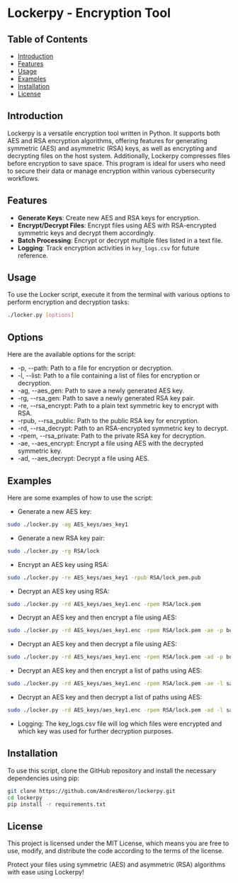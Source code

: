 # Lockerpy - Encryption Tool

## Table of Contents

- [Introduction](#introduction)
- [Features](#features)
- [Usage](#usage)
- [Examples](#examples)
- [Installation](#installation)
- [License](#license)

## <a name="introduction"></a>Introduction

Lockerpy is a versatile encryption tool written in Python. It supports both AES and RSA encryption algorithms, 
offering features for generating symmetric (AES) and asymmetric (RSA) keys, 
as well as encrypting and decrypting files on the host system. 
Additionally, Lockerpy compresses files before encryption to save space. 
This program is ideal for users who need to secure their data or manage encryption within various cybersecurity workflows.

## <a name="features"></a>Features

- **Generate Keys**: Create new AES and RSA keys for encryption.
- **Encrypt/Decrypt Files**: Encrypt files using AES with RSA-encrypted symmetric keys and decrypt them accordingly.
- **Batch Processing**: Encrypt or decrypt multiple files listed in a text file.
- **Logging**: Track encryption activities in `key_logs.csv` for future reference.

## <a name="usage"></a>Usage

To use the Locker script, execute it from the terminal with various options to perform encryption and decryption tasks:

```bash
./locker.py [options]
```


## <a name="options"></a>Options

Here are the available options for the script:

- -p, --path: Path to a file for encryption or decryption.
- -l, --list: Path to a file containing a list of files for encryption or decryption.
- -ag, --aes_gen: Path to save a newly generated AES key.
- -rg, --rsa_gen: Path to save a newly generated RSA key pair.
- -re, --rsa_encrypt: Path to a plain text symmetric key to encrypt with RSA.
- -rpub, --rsa_public: Path to the public RSA key for encryption.
- -rd, --rsa_decrypt: Path to an RSA-encrypted symmetric key to decrypt.
- -rpem, --rsa_private: Path to the private RSA key for decryption.
- -ae, --aes_encrypt: Encrypt a file using AES with the decrypted symmetric key.
- -ad, --aes_decrypt: Decrypt a file using AES.

## <a name="examples"></a>Examples

Here are some examples of how to use the script:

- Generate a new AES key:

```bash
sudo ./locker.py -ag AES_keys/aes_key1
```

- Generate a new RSA key pair:

```bash
sudo ./locker.py -rg RSA/lock
```

- Encrypt an AES key using RSA:

```bash
sudo ./locker.py -re AES_keys/aes_key1 -rpub RSA/lock_pem.pub
```

- Decrypt an AES key using RSA:

```bash
sudo ./locker.py -rd AES_keys/aes_key1.enc -rpem RSA/lock.pem
```

- Decrypt an AES key and then encrypt a file using AES:

```bash
sudo ./locker.py -rd AES_keys/aes_key1.enc -rpem RSA/lock.pem -ae -p books/important_book.pdf
```

- Decrypt an AES key and then decrypt a file using AES:

```bash
sudo ./locker.py -rd AES_keys/aes_key1.enc -rpem RSA/lock.pem -ad -p books/important_book.pdf.gz.bin
```

- Decrypt an AES key and then encrypt a list of paths using AES:

```bash
sudo ./locker.py -rd AES_keys/aes_key1.enc -rpem RSA/lock.pem -ae -l samples/paths_for_encryption
```

- Decrypt an AES key and then decrypt a list of paths using AES:

```bash
sudo ./locker.py -rd AES_keys/aes_key1.enc -rpem RSA/lock.pem -ad -l samples/paths_for_decryption
```

- Logging: The key_logs.csv file will log which files were encrypted and which key was used for further decryption purposes.

## <a name="installation"></a>Installation

To use this script, clone the GitHub repository and install the necessary dependencies using pip:

```bash
git clone https://github.com/AndresNeron/lockerpy.git
cd lockerpy
pip install -r requirements.txt
```

## <a name="license"></a>License

This project is licensed under the MIT License, which means you are free to use, modify, 
and distribute the code according to the terms of the license. 

Protect your files using symmetric (AES) and asymmetric (RSA) algorithms with ease using Lockerpy!
